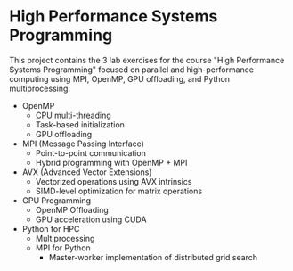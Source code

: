 # High Performance Systems Programming

This project contains the 3 lab exercises for the course "High Performance Systems Programming"
focused on parallel and high-performance computing using MPI, OpenMP, GPU offloading, and Python multiprocessing.

- OpenMP
  - CPU multi-threading
  - Task-based initialization
  - GPU offloading
- MPI (Message Passing Interface)
  - Point-to-point communication
  - Hybrid programming with OpenMP + MPI
- AVX (Advanced Vector Extensions)
  - Vectorized operations using AVX intrinsics
  - SIMD-level optimization for matrix operations
- GPU Programming
  - OpenMP Offloading
  - GPU acceleration using CUDA
- Python for HPC
  - Multiprocessing
  - MPI for Python
    - Master-worker implementation of distributed grid search

